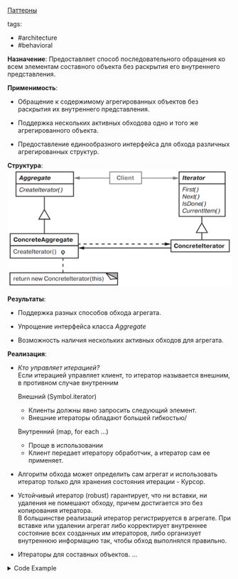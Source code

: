[Паттерны](../../Patterns.md)

tags:

- #architecture
- #behavioral

**Назначение**: Предоставляет способ последовательного обращения ко всем элементам составного объекта без раскрытия его внутреннего представления.

**Применимость**:

- Обращение к содержимому агрегированных объектов без раскрытия их внутреннего представления.

- Поддержка нескольких активных обходова одно и того же агрегированного объекта.

- Предоставление единообразного интерфейса для обхода различных агрегированных структур.

**Структура**:
![Iterator Structure](./Iterator.png)

**Результаты**:

- Поддержка разных способов обхода агрегата.

- Упрощение интерфейса класса _Aggregate_

- Возможность наличия нескольких активных обходов для агрегата.

**Реализация**:

- _Кто управляет итерацией?_  
  Если итерацией управляет клиент, то итератор называется внешним, в противном случае внутренним

  Внешний (Symbol.iterator)

  - Клиенты должны явно запросить следующий элемент.
  - Внешние итераторы обладают большей гибкостью/

  Внутренний (map, for each ...)

  - Проще в использовании
  - Клиент передает итератору обработчик, а итератор сам ее применяет.

- Алгоритм обхода может определить сам агрегат и использовать итератор только для хранения состояния итерации - Курсор.

- Устойчивый итератор (robust) гарантирует, что ни вставки, ни удаления не помешают обходу, причем достигается это без копирования итератора.  
  В большинстве реализаций итератор регистрируется в агрегате. При вставке или удалении агрегат либо корректирует внутреннее состояние всех созданных им итераторов, либо организует внутреннюю информацию так, чтобы обход выполнялся правильно.

- Итераторы для составных объектов. ...

<details>
 <summary>Code Example</summary>
 ```js
 ```
</details>
